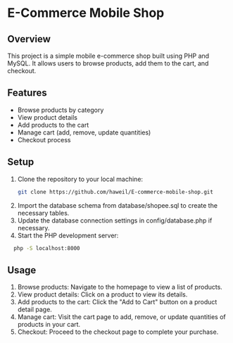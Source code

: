 # E-Commerce Mobile Shop

## Overview
This project is a simple mobile e-commerce shop built using PHP and MySQL. It allows users to browse products, add them to the cart, and checkout.

## Features
- Browse products by category
- View product details
- Add products to the cart
- Manage cart (add, remove, update quantities)
- Checkout process

## Setup
1. Clone the repository to your local machine:
   ```bash
   git clone https://github.com/haweil/E-commerce-mobile-shop.git
2. Import the database schema from database/shopee.sql to create the necessary tables.
3. Update the database connection settings in config/database.php if necessary.
4. Start the PHP development server:
  ```bash
    php -S localhost:8000
  ```
## Usage
1. Browse products: Navigate to the homepage to view a list of products.
2. View product details: Click on a product to view its details.
3. Add products to the cart: Click the "Add to Cart" button on a product detail page.
4. Manage cart: Visit the cart page to add, remove, or update quantities of products in your cart.
5. Checkout: Proceed to the checkout page to complete your purchase.
